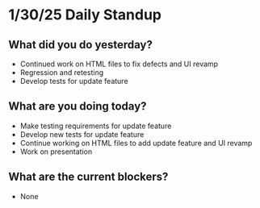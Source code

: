 # 1/30/25 Daily Standup

## What did you do yesterday?
- Continued work on HTML files to fix defects and UI revamp
- Regression and retesting
- Develop tests for update feature

## What are you doing today?
- Make testing requirements for update feature
- Develop new tests for update feature
- Continue working on HTML files to add update feature and UI revamp
- Work on presentation

## What are the current blockers?
- None
